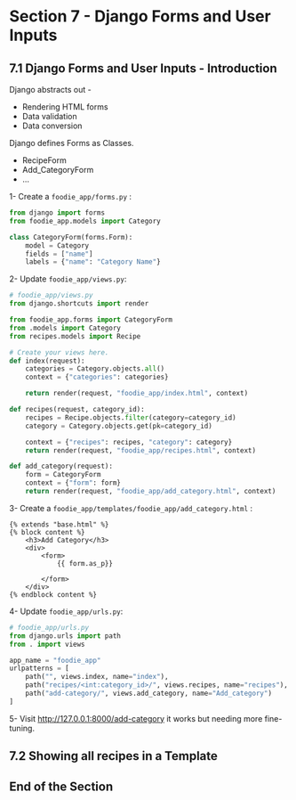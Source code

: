 # Section 7 - Django Forms and User Inputs



## 7.1 Django Forms and User Inputs - Introduction

Django abstracts out -

- Rendering HTML forms
- Data validation
- Data conversion

Django defines Forms as Classes.

- RecipeForm
- Add_CategoryForm
- ...

1- Create a `foodie_app/forms.py` :

```python
from django import forms
from foodie_app.models import Category

class CategoryForm(forms.Form):
    model = Category
    fields = ["name"]
    labels = {"name": "Category Name"}
```

2- Update `foodie_app/views.py`:

```python
# foodie_app/views.py
from django.shortcuts import render

from foodie_app.forms import CategoryForm
from .models import Category
from recipes.models import Recipe

# Create your views here.
def index(request):
    categories = Category.objects.all()
    context = {"categories": categories}

    return render(request, "foodie_app/index.html", context)

def recipes(request, category_id):
    recipes = Recipe.objects.filter(category=category_id)
    category = Category.objects.get(pk=category_id)

    context = {"recipes": recipes, "category": category}
    return render(request, "foodie_app/recipes.html", context)

def add_category(request):
    form = CategoryForm
    context = {"form": form}
    return render(request, "foodie_app/add_category.html", context)
```

3- Create a `foodie_app/templates/foodie_app/add_category.html` :

```django
{% extends "base.html" %}
{% block content %}
    <h3>Add Category</h3>
    <div>
        <form>
            {{ form.as_p}}
            
        </form>
    </div>
{% endblock content %}
```

4- Update `foodie_app/urls.py`:

```python
# foodie_app/urls.py
from django.urls import path
from . import views

app_name = "foodie_app"
urlpatterns = [
    path("", views.index, name="index"),
    path("recipes/<int:category_id>/", views.recipes, name="recipes"),
    path("add-category/", views.add_category, name="Add_category")
]
```

5- Visit http://127.0.0.1:8000/add-category it works but needing more fine-tuning.



## 7.2 Showing all recipes in a Template



## End of the Section
